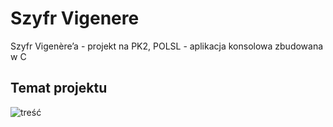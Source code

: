 # Szyfr Vigenere
Szyfr Vigenère’a - projekt na PK2, POLSL - aplikacja konsolowa zbudowana w C

## Temat projektu
![treść](https://i.imgur.com/iNBCdPs.png)
